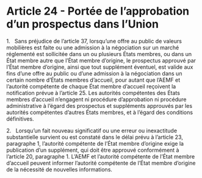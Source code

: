 # Article 24 - Portée de l’approbation d’un prospectus dans l’Union


1.   Sans préjudice de l’article 37, lorsqu’une offre au public de valeurs mobilières est faite ou une admission à la négociation sur un marché réglementé est sollicitée dans un ou plusieurs États membres, ou dans un État membre autre que l’État membre d’origine, le prospectus approuvé par l’État membre d’origine, ainsi que tout supplément éventuel, est valide aux fins d’une offre au public ou d’une admission à la négociation dans un certain nombre d’États membres d’accueil, pour autant que l’AEMF et l’autorité compétente de chaque État membre d’accueil reçoivent la notification prévue à l’article 25. Les autorités compétentes des États membres d’accueil n’engagent ni procédure d’approbation ni procédure administrative à l’égard des prospectus et suppléments approuvés par les autorités compétentes d’autres États membres, et à l’égard des conditions définitives.

2.   Lorsqu’un fait nouveau significatif ou une erreur ou inexactitude substantielle survient ou est constaté dans le délai prévu à l’article 23, paragraphe 1, l’autorité compétente de l’État membre d’origine exige la publication d’un supplément, qui doit être approuvé conformément à l’article 20, paragraphe 1. L’AEMF et l’autorité compétente de l’État membre d’accueil peuvent informer l’autorité compétente de l’État membre d’origine de la nécessité de nouvelles informations.
